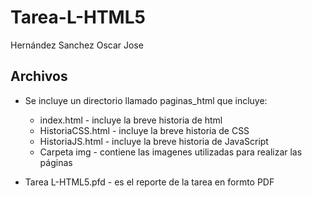 # Tarea-L-HTML5
 Hernández Sanchez Oscar Jose

## Archivos
- Se incluye un directorio llamado paginas_html que incluye:

	- index.html - incluye la breve historia de html
	- HistoriaCSS.html - incluye la breve historia de CSS
	- HistoriaJS.html - incluye la breve historia de JavaScript
	- Carpeta img - contiene las imagenes utilizadas para realizar las páginas

- Tarea L-HTML5.pfd - es el reporte de la tarea en formto PDF
	